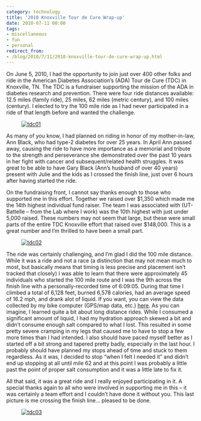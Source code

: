 ```yaml
---
category: technology
title: '2010 Knoxville Tour de Cure Wrap-up'
date: 2010-07-11 00:00
tags:
- miscellaneous
- fun
- personal
redirect_from:
- /blog/2010/7/11/2010-knoxville-tour-de-cure-wrap-up.html
---
```


On June 5, 2010, I had the opportunity to join just over 400 other folks and ride in the American Diabetes Association’s (ADA) Tour de Cure (TDC) in Knoxville, TN. The TDC is a fundraiser supporting the mission of the ADA in diabetes research and prevention. There were four ride distances available: 12.5 miles (family ride), 25 miles, 62 miles (metric century), and 100 miles (century). I elected to try the 100 mile ride as I had never participated in a ride of that length before and wanted the challenge.

<figure class="align-center">
  <a href="{{ site.url }}{{ site.baseurl }}/images/tdc01.jpg"><img src="{{ site.url }}{{ site.baseurl }}/images/tdc01.jpg" alt="tdc01"></a>
</figure>

As many of you know, I had planned on riding in honor of my mother-in-law, Ann Black, who had type-2 diabetes for over 25 years. In April Ann passed away, causing the ride to have more importance as a memorial and tribute to the strength and perseverance she demonstrated over the past 10 years in her fight with cancer and subsequent/related health struggles. It was great to be able to have Gary Black (Ann’s husband of over 40 years) present with Julie and the kids as I crossed the finish line, just over 6 hours after having started the ride.

On the fundraising front, I cannot say thanks enough to those who supported me in this effort. Together we raised over $1,350 which made me the 14th highest individual fund raiser. The team I was associated with (UT-Battelle – from the Lab where I work) was the 10th highest with just under 5,000 raised. These numbers may not seem that large, but these were small parts of the entire TDC Knoxville effort that raised over $148,000. This is a great number and I’m thrilled to have been a small part.

<figure class="align-center">
  <a href="{{ site.url }}{{ site.baseurl }}/images/tdc02.jpg"><img src="{{ site.url }}{{ site.baseurl }}/images/tdc02.jpg" alt="tdc02"></a>
</figure>

The ride was certainly challenging, and I’m glad I did the 100 mile distance. While it was a ride and not a race (a distinction that may not mean much to most, but basically means that timing is less precise and placement isn’t tracked that closely) I was able to learn that there were approximately 45 individuals who started the 100 mile route and I was the 9th across the finish line with a personally-recorded time of 6:09:05. During that time I climbed a total of 6,128 feet, burned 6,578 calories, had an average speed of 16.2 mph, and drank alot of liquid. If you want, you can view the data collected by my bike computer (GPS/map data, etc.) [here](http://connect.garmin.com/activity/35784608). As you can imagine, I learned quite a bit about long distance rides. While I consumed a significant amount of liquid, I had my hydration approach skewed a bit and didn’t consume enough salt compared to what I lost. This resulted in some pretty severe cramping in my legs that caused me to have to stop a few more times than I had intended. I also should have paced myself better as I started off a bit strong and tapered pretty badly, especially in the last hour. I probably should have planned my stops ahead of time and stuck to them regardless. As it was, I decided to stop “when I felt I needed it” and didn’t end up stopping at all until mile 62 and at this point I was probably a little past the point of proper salt consumption and it was a little late to fix it.

All that said, it was a great ride and I really enjoyed participating in it. A special thanks again to all who were involved in supporting me in this – it was certainly a team effort and I couldn’t have done it without you. This last picture is me crossing the finish line… pleased to be done.

<figure class="align-center">
  <a href="{{ site.url }}{{ site.baseurl }}/images/tdc03.jpg"><img src="{{ site.url }}{{ site.baseurl }}/images/tdc03.jpg" alt="tdc03"></a>
</figure>